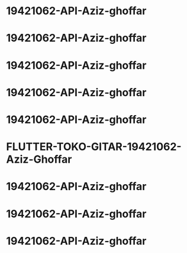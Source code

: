 # 19421062-API-Aziz-ghoffar
# 19421062-API-Aziz-ghoffar
# 19421062-API-Aziz-ghoffar
# 19421062-API-Aziz-ghoffar
# 19421062-API-Aziz-ghoffar
# FLUTTER-TOKO-GITAR-19421062-Aziz-Ghoffar
# 19421062-API-Aziz-ghoffar
# 19421062-API-Aziz-ghoffar
# 19421062-API-Aziz-ghoffar
